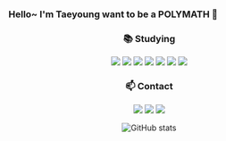 ### Hello~ I'm Taeyoung want to be a POLYMATH 👋

<!--
**xodud3008/xodud3008** is a ✨ _special_ ✨ repository because its `README.md` (this file) appears on your GitHub profile.

Here are some ideas to get you started:

- 🔭 I’m currently working on ...
- 🌱 I’m currently learning ...
- 👯 I’m looking to collaborate on ...
- 🤔 I’m looking for help with ...
- 💬 Ask me about ...
- 📫 How to reach me: ...
- 😄 Pronouns: ...
- ⚡ Fun fact: ...
-->
<div align='center'>

### :books: Studying
<img src="https://img.shields.io/badge/HTML-E34F26?style=flat-square&logo=HTML5&logoColor=white" />
<img src="https://img.shields.io/badge/CSS-1572B6?style=flat-square&logo=CSS3&logoColor=white" />
<img src="https://img.shields.io/badge/JavaScript-F7DF1E?style=flat-square&logo=JavaScript&logoColor=white" />
<img src="https://img.shields.io/badge/MySQL-4479A1?style=flat-square&logo=MySQL&logoColor=white" />
<img src="https://img.shields.io/badge/React-61DAFB?style=flat-square&logo=React&logoColor=white"/>
<img src="https://img.shields.io/badge/Node.js-339933?style=flat-square&logo=Node.js&logoColor=white"/>
<img src="https://img.shields.io/badge/Amazon AWS-232F3E?style=flat-square&logo=Amazon AWS&logoColor=white" />


### :mailbox: Contact
<a href="mailto:xodud3008@gmail.com" target="_blank"><img src="https://img.shields.io/badge/Gmail-EA4335?style=flat-square&logo=Gmail&logoColor=white" ></a> 
<a href="https://discord.gg/kakaogg"><img src="https://img.shields.io/badge/Discord-5865F2?style=flat-square&logo=Discord&logoColor=white&link=discord.gg/kakaogg" /></a>
<a href="https://xodud3008.github.io"><img src="https://img.shields.io/badge/GitHubBlog-181717?style=flat-square&logo=GitHub&logoColor=white&link=https://xodud3008.github.io" /></a>


![GitHub stats](https://github-readme-stats.vercel.app/api?username=xodud3008&show_icons=true&theme=radical)

</div>